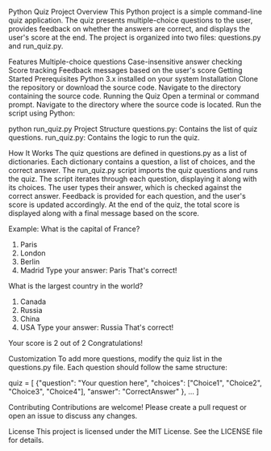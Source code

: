 

Python Quiz Project
Overview
This Python project is a simple command-line quiz application. The quiz presents multiple-choice questions to the user, provides feedback on whether the answers are correct, and displays the user's score at the end. The project is organized into two files: questions.py and run_quiz.py.

Features
Multiple-choice questions
Case-insensitive answer checking
Score tracking
Feedback messages based on the user's score
Getting Started
Prerequisites
Python 3.x installed on your system
Installation
Clone the repository or download the source code.
Navigate to the directory containing the source code.
Running the Quiz
Open a terminal or command prompt.
Navigate to the directory where the source code is located.
Run the script using Python:

python run_quiz.py
Project Structure
questions.py: Contains the list of quiz questions.
run_quiz.py: Contains the logic to run the quiz.

How It Works
The quiz questions are defined in questions.py as a list of dictionaries. Each dictionary contains a question, a list of choices, and the correct answer.
The run_quiz.py script imports the quiz questions and runs the quiz.
The script iterates through each question, displaying it along with its choices.
The user types their answer, which is checked against the correct answer.
Feedback is provided for each question, and the user's score is updated accordingly.
At the end of the quiz, the total score is displayed along with a final message based on the score.

Example:
What is the capital of France?
1. Paris
2. London
3. Berlin
4. Madrid
Type your answer: Paris
That's correct!

What is the largest country in the world?
1. Canada
2. Russia
3. China
4. USA
Type your answer: Russia
That's correct!

Your score is 2 out of 2
Congratulations!

Customization
To add more questions, modify the quiz list in the questions.py file. Each question should follow the same structure:


quiz = [
    {"question": "Your question here",
     "choices": ["Choice1", "Choice2", "Choice3", "Choice4"],
     "answer": "CorrectAnswer"
    },
    ...
]

Contributing
Contributions are welcome! Please create a pull request or open an issue to discuss any changes.

License
This project is licensed under the MIT License. See the LICENSE file for details.


